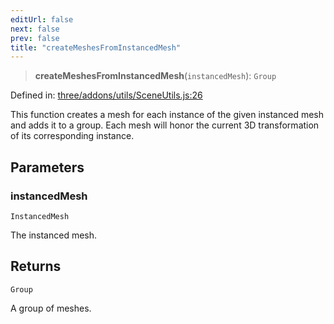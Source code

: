 ```yaml
---
editUrl: false
next: false
prev: false
title: "createMeshesFromInstancedMesh"
---
```


> **createMeshesFromInstancedMesh**(`instancedMesh`): `Group`

Defined in: [three/addons/utils/SceneUtils.js:26](https://github.com/DefinitelyMaybe/three-i18n/blob/fa57b79433d1c349ffb23a78727299c8d4190136/three/addons/utils/SceneUtils.js#L26)

This function creates a mesh for each instance of the given instanced mesh and
adds it to a group. Each mesh will honor the current 3D transformation of its
corresponding instance.

## Parameters

### instancedMesh

`InstancedMesh`

The instanced mesh.

## Returns

`Group`

A group of meshes.
